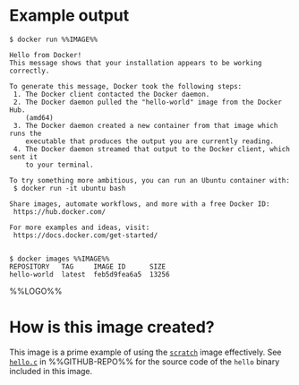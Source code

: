 # Example output

```console
$ docker run %%IMAGE%%

Hello from Docker!
This message shows that your installation appears to be working correctly.

To generate this message, Docker took the following steps:
 1. The Docker client contacted the Docker daemon.
 2. The Docker daemon pulled the "hello-world" image from the Docker Hub.
    (amd64)
 3. The Docker daemon created a new container from that image which runs the
    executable that produces the output you are currently reading.
 4. The Docker daemon streamed that output to the Docker client, which sent it
    to your terminal.

To try something more ambitious, you can run an Ubuntu container with:
 $ docker run -it ubuntu bash

Share images, automate workflows, and more with a free Docker ID:
 https://hub.docker.com/

For more examples and ideas, visit:
 https://docs.docker.com/get-started/


$ docker images %%IMAGE%%
REPOSITORY   TAG     IMAGE ID      SIZE
hello-world  latest  feb5d9fea6a5  13256
```

%%LOGO%%

# How is this image created?

This image is a prime example of using the [`scratch`](https://hub.docker.com/_/scratch/) image effectively. See [`hello.c`](%%GITHUB-REPO%%/blob/master/hello.c) in %%GITHUB-REPO%% for the source code of the `hello` binary included in this image.
